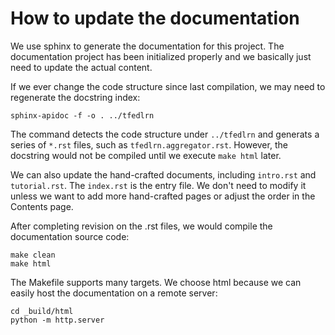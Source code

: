 # How to update the documentation

We use sphinx to generate the documentation for this project.
The documentation project has been initialized properly and we basically just need to update the actual content.

If we ever change the code structure since last compilation, we may need to regenerate the docstring index:
```shell
sphinx-apidoc -f -o . ../tfedlrn
```

The command detects the code structure under `../tfedlrn` and generats a series of `*.rst` files, such as `tfedlrn.aggregator.rst`.
However, the docstring would not be compiled until we execute `make html` later.

We can also update the hand-crafted documents, including `intro.rst` and `tutorial.rst`. The `index.rst` is the entry file. We don't need to modify it unless we want to add more hand-crafted pages or adjust the order in the Contents page.


After completing revision on the .rst files, we would compile the documentation source code:
```
make clean
make html
```

The Makefile supports many targets. We choose html because we can easily host the documentation on a remote server:

```shell
cd _build/html
python -m http.server
```
